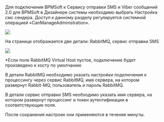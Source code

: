 Для подключения BPMSoft к Сервису отправки SMS и Viber сообщений 2.0 для BPMSoft в Дизайнере системы необходимо выбрать Настройка смс сендера. Доступ к данному разделу регулируется системной операцией «CanManageAdministration».

![](https://samarasoft.com/wp-content/uploads/2023/11/%D0%9F%D0%BE%D0%B4%D0%BA%D0%BB%D1%8E%D1%87%D0%B5%D0%BD%D0%B8%D0%B5-%D0%BA-%D1%81%D0%B5%D1%80%D0%B2%D0%B5%D1%80%D1%831-1024x556.png)

На странице отображается две детали: RabbitMQ, сервис отправки SMS

![](https://samarasoft.com/wp-content/uploads/2023/11/%D0%9F%D0%BE%D0%B4%D0%BA%D0%BB%D1%8E%D1%87%D0%B5%D0%BD%D0%B8%D0%B5-%D0%BA-%D1%81%D0%B5%D1%80%D0%B2%D0%B5%D1%80%D1%832.png)

*Если поле RabbitMQ Virtual Host пустое, подключение будет произведено к хосту по умолчанию

В детали RabbitMQ необходимо указать настройки подключения к процессингу через сервис RabbitMQ, имя сервера, на котором развернут Rabbit-MQ, пользователь и пароль RabbitMQ.

В детали сервис отправки SMS необходимо указать имя сервера, на котором развернут процессинг и токен аутентификации в соответствующие поля.

После сохранения настроек они применяются в течение минуты.